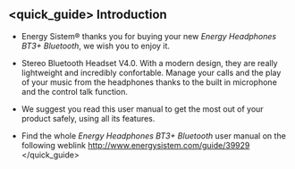 ## <quick_guide> Introduction

* Energy Sistem® thanks you for buying your new *Energy Headphones BT3+ Bluetooth*, we wish you to enjoy it.

* Stereo Bluetooth Headset V4.0. With a modern design, they are really lightweight and incredibly confortable. Manage your calls and the play of your music from the headphones thanks to the built in microphone and the control talk function.
* We suggest you read this user manual to get the most out of your product safely, using all its features.
* <unique>Find the whole *Energy Headphones BT3+ Bluetooth* user manual on the following weblink http://www.energysistem.com/guide/39929 </unique></quick_guide>
